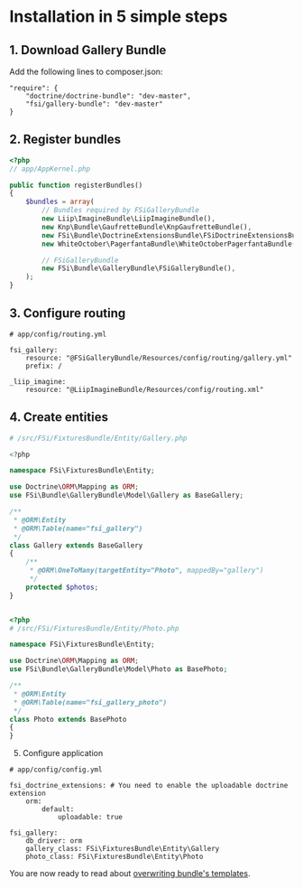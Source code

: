 # Installation in 5 simple steps

## 1. Download Gallery Bundle

Add the following lines to composer.json:

```
"require": {
    "doctrine/doctrine-bundle": "dev-master",
    "fsi/gallery-bundle": "dev-master"
}
```

## 2. Register bundles

```php
<?php
// app/AppKernel.php

public function registerBundles()
{
    $bundles = array(
        // Bundles required by FSiGalleryBundle
        new Liip\ImagineBundle\LiipImagineBundle(),
        new Knp\Bundle\GaufretteBundle\KnpGaufretteBundle(),
        new FSi\Bundle\DoctrineExtensionsBundle\FSiDoctrineExtensionsBundle(),
        new WhiteOctober\PagerfantaBundle\WhiteOctoberPagerfantaBundle(),

        // FSiGalleryBundle
        new FSi\Bundle\GalleryBundle\FSiGalleryBundle(),
    );
}
```

## 3. Configure routing

```
# app/config/routing.yml

fsi_gallery:
    resource: "@FSiGalleryBundle/Resources/config/routing/gallery.yml"
    prefix: /

_liip_imagine:
    resource: "@LiipImagineBundle/Resources/config/routing.xml"
```

## 4. Create entities

```php
# /src/FSi/FixturesBundle/Entity/Gallery.php

<?php

namespace FSi\FixturesBundle\Entity;

use Doctrine\ORM\Mapping as ORM;
use FSi\Bundle\GalleryBundle\Model\Gallery as BaseGallery;

/**
 * @ORM\Entity
 * @ORM\Table(name="fsi_gallery")
 */
class Gallery extends BaseGallery
{
    /**
     * @ORM\OneToMany(targetEntity="Photo", mappedBy="gallery")
     */
    protected $photos;
}

```

```php

<?php
# /src/FSi/FixturesBundle/Entity/Photo.php

namespace FSi\FixturesBundle\Entity;

use Doctrine\ORM\Mapping as ORM;
use FSi\Bundle\GalleryBundle\Model\Photo as BasePhoto;

/**
 * @ORM\Entity
 * @ORM\Table(name="fsi_gallery_photo")
 */
class Photo extends BasePhoto
{
}
```
5. Configure application

```
# app/config/config.yml

fsi_doctrine_extensions: # You need to enable the uploadable doctrine extension
    orm:
        default:
            uploadable: true

fsi_gallery:
    db_driver: orm
    gallery_class: FSi\FixturesBundle\Entity\Gallery
    photo_class: FSi\FixturesBundle\Entity\Photo
```

You are now ready to read about [overwriting bundle's templates](templating.md).
